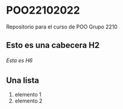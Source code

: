 # POO22102022
Repositorio para el curso de POO Grupo 2210

## Esto es una cabecera H2
###### Esta es H6

## Una lista 

1. elemento 1
2. elemento 2
